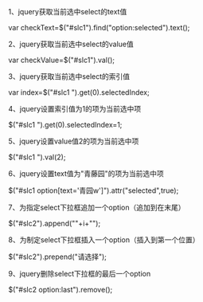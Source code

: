 1、jquery获取当前选中select的text值

var checkText=$("#slc1").find("option:selected").text();

2、jquery获取当前选中select的value值

var checkValue=$("#slc1").val();

3、jquery获取当前选中select的索引值

var index=$("#slc1 ").get(0).selectedIndex;

4、jquery设置索引值为1的项为当前选中项

$("#slc1 ").get(0).selectedIndex=1;

5、jquery设置value值2的项为当前选中项

$("#slc1 ").val(2);

6、jquery设置text值为"青藤园"的项为当前选中项

$("#slc1 option[text='青园w']").attr("selected",true);

7、为指定select下拉框追加一个option（追加到在末尾）

$("#slc2").append(""+i+"");

8、为制定select下拉框插入一个option（插入到第一个位置）

$("#slc2").prepend("请选择");

9、jquery删除select下拉框的最后一个option

$("#slc2 option:last").remove();
